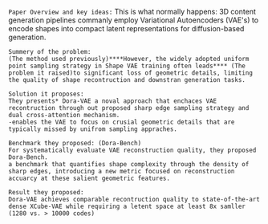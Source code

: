 `Paper Overview and key ideas:`
    This is what normally happens:
    3D content generation pipelines commanly employ Variational Autoencoders (VAE's) to encode shapes into compact latent representations for diffusion-based generation.

    Summery of the problem:
    (The method used previously)****However, the widely adopted uniform point sampling strategy in Shape VAE training often leads**** (The problem it raised)to significant loss of geometric details, limiting the quality of shape recontruction and downstran generation tasks. 

    Solution it proposes:
    They presents* Dora-VAE a noval approach that enchaces VAE recontruction through out proposed sharp edge sampling strategy and dual cross-attention mechanism.
    -enables the VAE to focus on crusial geometric details that are typically missed by unifrom sampling appraches.

    Benchmark they proposed: (Dora-Bench)
    For systematically evaluate VAE reconstruction quality, they proposed Dora-Bench. 
    a benchmark that quantifies shape complexity through the density of sharp edges, introducing a new metric focused on reconstruction accuarcy at these salient geometric features.

    Result they proposed:
    Dora-VAE achieves comparable recontruction quality to state-of-the-art dense XCube-VAE while requiring a letent space at least 8x samller (1280 vs. > 10000 codes)





